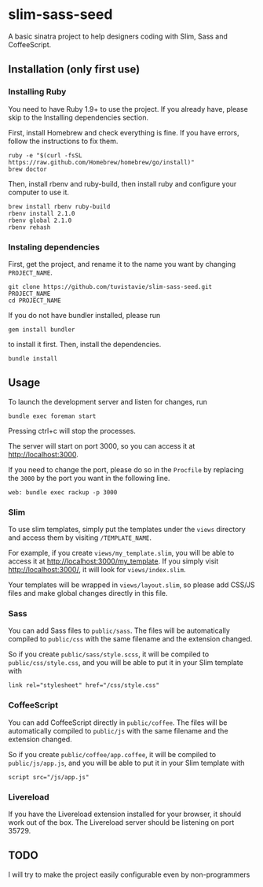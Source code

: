 # slim-sass-seed

A basic sinatra project to help designers coding with Slim, Sass and CoffeeScript.

## Installation (only first use)

### Installing Ruby

You need to have Ruby 1.9+ to use the project. 
If you already have, please skip to the Installing dependencies section.

First, install Homebrew and check everything is fine. 
If you have errors, follow the instructions to fix them.

```
ruby -e "$(curl -fsSL https://raw.github.com/Homebrew/homebrew/go/install)"
brew doctor
```

Then, install rbenv and ruby-build, then install ruby and configure your computer to use it.

```
brew install rbenv ruby-build
rbenv install 2.1.0
rbenv global 2.1.0
rbenv rehash
```

### Instaling dependencies

First, get the project, and rename it to the name you want by changing `PROJECT_NAME`.

```
git clone https://github.com/tuvistavie/slim-sass-seed.git PROJECT_NAME
cd PROJECT_NAME
```

If you do not have bundler installed, please run 

```
gem install bundler
```

to install it first. Then, install the dependencies.

```
bundle install
```

## Usage

To launch the development server and listen for changes, run

```
bundle exec foreman start
```

Pressing ctrl+c will stop the processes.

The server will start on port 3000, so you can access it at [http://localhost:3000](http://localhost:3000).

If you need to change the port, please do so in the `Procfile` by replacing the `3000` by the port you want in the following line.

```
web: bundle exec rackup -p 3000
```

### Slim 

To use slim templates, simply put the templates under the `views` directory and access them by visiting `/TEMPLATE_NAME`.

For example, if you create `views/my_template.slim`, you will be able to access it at [http://localhost:3000/my_template](http://localhost:3000/my_template). If you simply visit [http://localhost:3000/](http://localhost:3000/), it will look for `views/index.slim`.

Your templates will be wrapped in `views/layout.slim`, so please add CSS/JS files and make global changes directly in this file.

### Sass

You can add Sass files to `public/sass`. The files will be automatically compiled to `public/css` with the same filename and the extension changed.

So if you create `public/sass/style.scss`, it will be compiled to `public/css/style.css`, and you will be able to put it in your Slim template with

```
link rel="stylesheet" href="/css/style.css"
```

### CoffeeScript

You can add CoffeeScript directly in `public/coffee`. The files will be automatically compiled to `public/js` with the same filename and the extension changed.

So if you create `public/coffee/app.coffee`, it will be compiled to `public/js/app.js`, and you will be able to put it in your Slim template with

```
script src="/js/app.js"
```

### Livereload

If you have the Livereload extension installed for your browser, it should work out of the box. The Livereload server should be listening on port 35729.

## TODO

I will try to make the project easily configurable even by non-programmers
